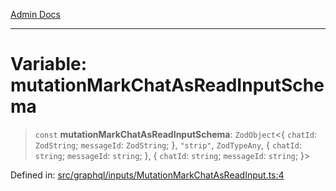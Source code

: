 [Admin Docs](/)

***

# Variable: mutationMarkChatAsReadInputSchema

> `const` **mutationMarkChatAsReadInputSchema**: `ZodObject`\<\{ `chatId`: `ZodString`; `messageId`: `ZodString`; \}, `"strip"`, `ZodTypeAny`, \{ `chatId`: `string`; `messageId`: `string`; \}, \{ `chatId`: `string`; `messageId`: `string`; \}\>

Defined in: [src/graphql/inputs/MutationMarkChatAsReadInput.ts:4](https://github.com/Sourya07/talawa-api/blob/ead7a48e0174153214ee7311f8b242ee1c1a12ca/src/graphql/inputs/MutationMarkChatAsReadInput.ts#L4)
